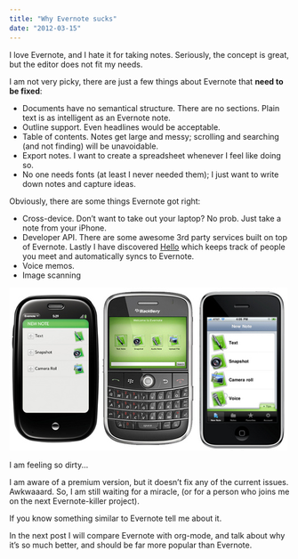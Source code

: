 ```yaml
---
title: "Why Evernote sucks"
date: "2012-03-15"
---
```


I love Evernote, and I hate it for taking notes. Seriously, the concept is great, but the editor does not fit my needs.

I am not very picky, there are just a few things about Evernote that **need to be fixed**:

- Documents have no semantical structure. There are no sections. Plain text is as intelligent as an Evernote note.
- Outline support. Even headlines would be acceptable.
- Table of contents. Notes get large and messy; scrolling and searching (and not finding) will be unavoidable.
- Export notes. I want to create a spreadsheet whenever I feel like doing so.
- No one needs fonts (at least I never needed them); I just want to write down notes and capture ideas.

Obviously, there are some things Evernote got right:

- Cross-device. Don’t want to take out your laptop? No prob. Just take a note from your iPhone.
- Developer API. There are some awesome 3rd party services built on top of Evernote. Lastly I have discovered [Hello](http://www.evernote.com/hello/) which keeps track of people you meet and automatically syncs to Evernote.
- Voice memos.
- Image scanning

![](/assets/images/evernote-mobile.jpg "I'm feeling so dirty...")

I am feeling so dirty...

I am aware of a premium version, but it doesn’t fix any of the current issues. Awkwaaard. So, I am still waiting for a miracle, (or for a person who joins me on the next Evernote-killer project).

If you know something similar to Evernote tell me about it.

In the next post I will compare Evernote with org-mode, and talk about why it’s so much better, and should be far more popular than Evernote.
